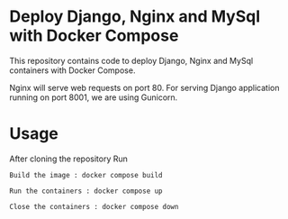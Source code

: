 # Deploy Django, Nginx and MySql with Docker Compose

This repository contains code to deploy Django, Nginx and MySql containers with Docker Compose.

Nginx will serve web requests on port 80. For serving Django application running on port 8001, we are using Gunicorn.

# Usage

After cloning the repository Run

```
Build the image : docker compose build

Run the containers : docker compose up

Close the containers : docker compose down
```

